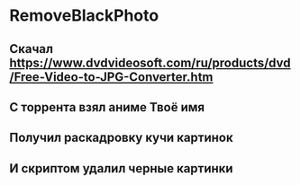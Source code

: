 # RemoveBlackPhoto

## Скачал https://www.dvdvideosoft.com/ru/products/dvd/Free-Video-to-JPG-Converter.htm
## С торрента взял аниме Твоё имя
## Получил раскадровку кучи картинок 
## И скриптом удалил черные картинки
